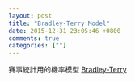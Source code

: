 ```yaml
---
layout: post
title: "Bradley-Terry Model"
date: 2015-12-31 23:05:46 +0800
comments: true
categories: [""]
---
```


<!-- more -->


賽事統計用的機率模型 [Bradley-Terry]

[Bradley-Terry]:https://en.wikipedia.org/wiki/Bradley%E2%80%93Terry_model